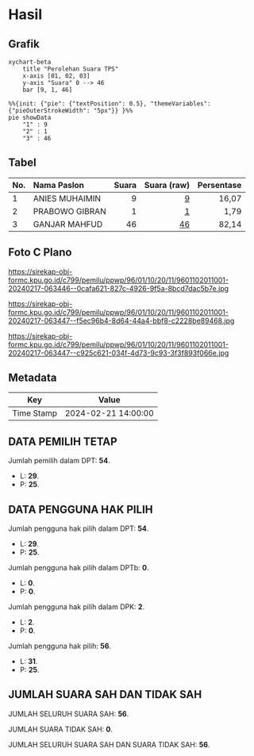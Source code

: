 # Hasil

## Grafik

```mermaid
xychart-beta
    title "Perolehan Suara TPS"
    x-axis [01, 02, 03]
    y-axis "Suara" 0 --> 46
    bar [9, 1, 46]
```

```mermaid
%%{init: {"pie": {"textPosition": 0.5}, "themeVariables": {"pieOuterStrokeWidth": "5px"}} }%%
pie showData
    "1" : 9
    "2" : 1
    "3" : 46
```

## Tabel

| No. | Nama Paslon    | Suara | Suara (raw) | Persentase |
|:--- |:-------------- | -----:| -----------:| ----------:|
| 1   | ANIES MUHAIMIN | 9     | [9][p-1]    | 16,07      |
| 2   | PRABOWO GIBRAN | 1     | [1][p-2]    | 1,79       |
| 3   | GANJAR MAHFUD  | 46    | [46][p-3]   | 82,14      |


[p-1]: https://github.com/gigit-pemilu/pemilu-2024-96-papua-barat-daya/blob/main/pilpres/hitung-suara/sub/96-papua-barat-daya/sub/01-sorong/sub/10-sayosa/sub/2011-samusa/sub/001-tps/sub/paslon-1.txt
[p-2]: https://github.com/gigit-pemilu/pemilu-2024-96-papua-barat-daya/blob/main/pilpres/hitung-suara/sub/96-papua-barat-daya/sub/01-sorong/sub/10-sayosa/sub/2011-samusa/sub/001-tps/sub/paslon-2.txt
[p-3]: https://github.com/gigit-pemilu/pemilu-2024-96-papua-barat-daya/blob/main/pilpres/hitung-suara/sub/96-papua-barat-daya/sub/01-sorong/sub/10-sayosa/sub/2011-samusa/sub/001-tps/sub/paslon-3.txt

## Foto C Plano

https://sirekap-obj-formc.kpu.go.id/c799/pemilu/ppwp/96/01/10/20/11/9601102011001-20240217-063446--0cafa621-827c-4926-9f5a-8bcd7dac5b7e.jpg

https://sirekap-obj-formc.kpu.go.id/c799/pemilu/ppwp/96/01/10/20/11/9601102011001-20240217-063447--f5ec96b4-8d64-44a4-bbf8-c2228be89468.jpg

https://sirekap-obj-formc.kpu.go.id/c799/pemilu/ppwp/96/01/10/20/11/9601102011001-20240217-063447--c925c621-034f-4d73-9c93-3f3f893f066e.jpg


## Metadata

| Key        | Value               |
| ---------- | ------------------- |
| Time Stamp | 2024-02-21 14:00:00 |


## DATA PEMILIH TETAP

Jumlah pemilih dalam DPT: **54**.
 * L: **29**.
 * P: **25**.

## DATA PENGGUNA HAK PILIH

Jumlah pengguna hak pilih dalam DPT: **54**.
 * L: **29**.
 * P: **25**.

Jumlah pengguna hak pilih dalam DPTb: **0**.
 * L: **0**.
 * P: **0**.

Jumlah pengguna hak pilih dalam DPK: **2**.
 * L: **2**.
 * P: **0**.

Jumlah pengguna hak pilih: **56**.
 * L: **31**.
 * P: **25**.

## JUMLAH SUARA SAH DAN TIDAK SAH

JUMLAH SELURUH SUARA SAH: **56**.

JUMLAH SUARA TIDAK SAH: **0**.

JUMLAH SELURUH SUARA SAH DAN SUARA TIDAK SAH: **56**.



